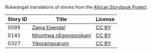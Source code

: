 Rukwangali translations of stories from the [African Storybook Project](https://africanstorybook.org).

Story ID | Title | License
-------- | ----- | -------
0095 | [Zama Ependa!](https://africanstorybook.org/reader.php?id=31489&d=0&a=1) | [CC BY](https://creativecommons.org/licenses/by/4.0/)
0141 | [Nhunhwa nEgongorokani](https://africanstorybook.org/reader.php?id=31483&d=0&a=1) | [CC BY](https://creativecommons.org/licenses/by/4.0/)
0327 | [Yikoramavaruro](https://africanstorybook.org/reader.php?id=31487&d=0&a=1) | [CC BY](https://creativecommons.org/licenses/by/4.0/)
